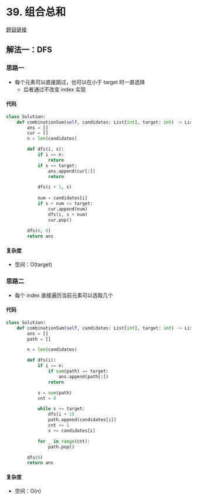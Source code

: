 # 39. 组合总和

[题目链接](https://leetcode.cn/problems/combination-sum/description/)

## 解法一：DFS

### 思路一

- 每个元素可以直接跳过，也可以在小于 target 时一直选择
  - 后者通过不改变 index 实现
 
#### 代码

```py
class Solution:
    def combinationSum(self, candidates: List[int], target: int) -> List[List[int]]:
        ans = []
        cur = []
        n = len(candidates)

        def dfs(i, s):
            if i == n:
                return
            if s == target:
                ans.append(cur[:])
                return

            dfs(i + 1, s)
            
            num = candidates[i]
            if s + num <= target:
                cur.append(num)
                dfs(i, s + num)
                cur.pop()
        
        dfs(0, 0)
        return ans
```

#### 复杂度

- 空间：O(target)

### 思路二

- 每个 index 直接遍历当前元素可以选取几个

#### 代码

```py
class Solution:
    def combinationSum(self, candidates: List[int], target: int) -> List[List[int]]:
        ans = []
        path = []

        n = len(candidates)

        def dfs(i):
            if i == n:
                if sum(path) == target:
                    ans.append(path[:])
                return

            s = sum(path)
            cnt = 0

            while s <= target:
                dfs(i + 1)
                path.append(candidates[i])
                cnt += 1
                s += candidates[i]

            for _ in range(cnt):
                path.pop()

        dfs(0)
        return ans
```

#### 复杂度

- 空间：O(n)
